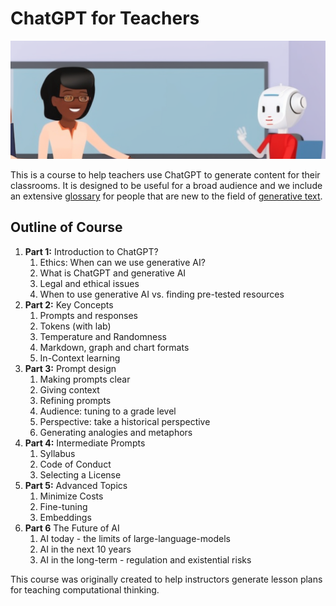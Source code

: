 # ChatGPT for Teachers

![Banner](./img/banner.png)

This is a course to help teachers use ChatGPT to generate content for their classrooms.  It is designed to be useful for a broad audience and we include an extensive [glossary](glossary.md) for people that are new to the field of [generative text](#generative-text).

## Outline of Course

1. **Part 1:** Introduction to ChatGPT?
    1. Ethics: When can we use generative AI?
    2. What is ChatGPT and generative AI
    3. Legal and ethical issues
    4. When to use generative AI vs. finding pre-tested resources
2. **Part 2:** Key Concepts
    1. Prompts and responses
    2. Tokens (with lab)
    3. Temperature and Randomness
    4. Markdown, graph and chart formats
    5. In-Context learning 
3. **Part 3:** Prompt design
    1. Making prompts clear
    2. Giving context
    3. Refining prompts
    4. Audience: tuning to a grade level
    5. Perspective: take a historical perspective
    6. Generating analogies and metaphors
4. **Part 4:** Intermediate Prompts
    1. Syllabus
    2. Code of Conduct
    3. Selecting a License
5. **Part 5:** Advanced Topics
    1. Minimize Costs
    2. Fine-tuning
    3. Embeddings
 6. **Part 6** The Future of AI
    1. AI today - the limits of large-language-models
    2. AI in the next 10 years
    3. AI in the long-term - regulation and existential risks

This course was originally created to help instructors generate lesson plans for teaching computational thinking.